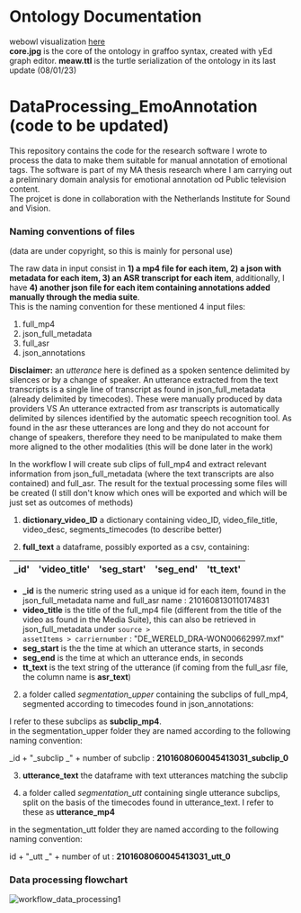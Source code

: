 # Ontology Documentation
webowl visualization <a href="https://service.tib.eu/webvowl/#opts=doc=0;#file=meaw.ttl">here</a><br>
**core.jpg** is the core of the ontology in graffoo syntax, created with yEd graph editor.
**meaw.ttl** is the turtle serialization of the ontology in its last update (08/01/23)


# DataProcessing_EmoAnnotation (code to be updated)
This repository contains the code for the research software I wrote to process the data to make them suitable for manual annotation of emotional tags. The software is part of my MA thesis research where I am carrying out a preliminary domain analysis for emotional annotation od Public television content. <br>
The projcet is done in collaboration with the Netherlands Institute for Sound and Vision.

### Naming conventions of files
(data are under copyright, so this is mainly for personal use)<br>

The raw data in input consist in **1) a mp4 file for each item, 2) a json with metadata for each item, 3) an ASR transcript for each item**, additionally, I have **4) another json file for each item containing annotations added manually through the media suite**. <br>
This is the naming convention for these mentioned 4 input files:
1) full_mp4
2) json_full_metadata
3) full_asr
4) json_annotations

**Disclaimer:** an *utterance* here is defined as a spoken sentence delimited by silences or by a change of speaker. An utterance extracted from the text transcripts is a single line of transcript as found in json_full_metadata (already delimited by timecodes). These were manually produced by data providers VS An utterance extracted from asr transcripts is automatically delimited by silences identified by the automatic speech recognition tool. As found in the asr these utterances are long and they do not account for change of speakers, therefore they need to be manipulated to make them more aligned to the other modalities (this will be done later in the work) 

In the workflow I will create sub clips of full_mp4 and extract relevant information from json_full_metadata (where the text transcripts are also contained) and full_asr. The result for the textual processing some files will be created (I still don't know which ones will be exported and which will be just set as outcomes of methods)

1) **dictionary_video_ID** a dictionary containing video_ID, video_file_title, video_desc, segments_timecodes (to describe better)

2) **full_text** a dataframe, possibly exported as a csv, containing:


| _id' | 'video_title' | 'seg_start' | 'seg_end' | 'tt_text'| 
|------|---------------|-------------|-----------|-----------| 

- **_id** is the numeric string used as a unique id for each item, found in the json_full_metadata name and full_asr name : 2101608130110174831
- **video_title** is the title of the full_mp4 file (different from the title of the video as found in the Media Suite), this can also be retrieved in json_full_metadata under <code>source > assetItems > carriernumber</code> : "DE_WERELD_DRA-WON00662997.mxf"
- **seg_start** is the the time at which an utterance starts, in seconds
- **seg_end** is the time at which an utterance ends, in seconds
- **tt_text** is the text string of the utterance (if coming from the full_asr file, the column name is **asr_text**)

2) a folder called *segmentation_upper* containing the subclips of full_mp4, segmented according to timecodes found in json_annotations:

I refer to these subclips as **subclip_mp4**. <br>
in the segmentation_upper folder they are named according to the following naming convention:

_id + "_subclip _" + number of subclip : **2101608060045413031_subclip_0**

3) **utterance_text** the dataframe with text utterances matching the subclip
  
5) a folder called *segmentation_utt* containing single utterance subclips, split on the basis of the timecodes found in utterance_text. I refer to these as **utterance_mp4**

in the segmentation_utt folder they are named according to the following naming convention:

id + "_utt _" + number of ut : **2101608060045413031_utt_0**



### Data processing flowchart
![workflow_data_processing1](https://github.com/MaddaGh/DataProcessing_EmoAnnotation/assets/92437363/4117b7b3-2005-4746-8b79-27ad294b53a9)

